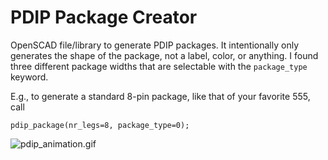 # PDIP Package Creator

OpenSCAD file/library to generate PDIP packages. It intentionally only generates the shape of the package, not a label, color, or anything. I found three different package widths that are selectable with the `package_type` keyword.

E.g., to generate a standard 8-pin package, like that of your favorite 555, call
```openscad
pdip_package(nr_legs=8, package_type=0);
```

![pdip_animation.gif](gif/pdip_animation.gif)
